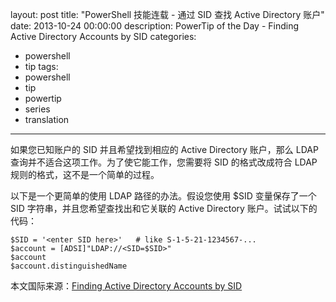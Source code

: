 ﻿layout: post
title: "PowerShell 技能连载 - 通过 SID 查找 Active Directory 账户"
date: 2013-10-24 00:00:00
description: PowerTip of the Day - Finding Active Directory Accounts by SID
categories:
- powershell
- tip
tags:
- powershell
- tip
- powertip
- series
- translation
---
如果您已知账户的 SID 并且希望找到相应的 Active Directory 账户，那么 LDAP 查询并不适合这项工作。为了使它能工作，您需要将 SID 的格式改成符合 LDAP 规则的格式，这不是一个简单的过程。

以下是一个更简单的使用 LDAP 路径的办法。假设您使用 $SID 变量保存了一个 SID 字符串，并且您希望查找出和它关联的 Active Directory 账户。试试以下的代码：

	$SID = '<enter SID here>'   # like S-1-5-21-1234567-...
	$account = [ADSI]"LDAP://<SID=$SID>"
	$account
	$account.distinguishedName
 
<!--more-->
本文国际来源：[Finding Active Directory Accounts by SID](http://community.idera.com/powershell/powertips/b/tips/posts/finding-active-directory-accounts-by-sid)
